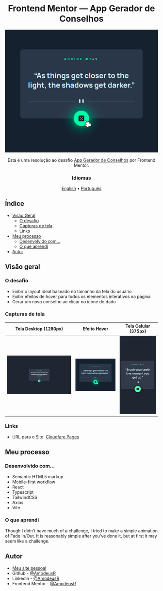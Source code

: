 <!-- markdownlint-disable MD033 -->
<h1 align="center">Frontend Mentor — App Gerador de Conselhos</h1>

<img src="../page-models/hover.png" alt="" />

<p align="center">Esta é uma resolução ao desafio <a href="https://www.frontendmentor.io/challenges/advice-generator-app-QdUG-13db">App Gerador de Conselhos</a> por Frontend Mentor.</p>

<h3 align="center">Idiomas</h3>
<p align="center">
  <a href="../README.md">English</a> • <a href="#">Português</a>
</p>
<!-- markdownlint-enable MD033 -->

## Índice

- [Visão Geral](#visão-geral)
  - [O desafio](#o-desafio)
  - [Capturas de tela](#capturas-de-tela)
  - [Links](#links)
- [Meu processo](#meu-processo)
  - [Desenvolvido com...](#desenvolvido-com)
  - [O que aprendi](#o-que-aprendi)
- [Autor](#autor)

## Visão geral

### O desafio

- Exibir o layout ideal baseado no tamanho da tela do usuário
- Exibir efeitos de hover para todos os elementos interativos na página
- Gerar um novo conselho ao clicar no ícone do dado

### Capturas de tela

| Tela Desktop (1280px) | Efeito Hover | Tela Celular (375px) |
|-------|-------|-------|
|![Desktop View (1280px)](../page-models/desktop.png)|![iPad View (768px)](../page-models/hover.png)|![iPhone View (375px)](../page-models/mobile.png)|

### Links

- URL para o Site: [Cloudfare Pages](https://fm--advice-generator-app.pages.dev/)

## Meu processo

### Desenvolvido com...

- Semantic HTML5 markup
- Mobile-first workflow
- React
- Typescript
- TailwindCSS
- Axios
- Vite

### O que aprendi

Though I didn't have much of a challenge, I tried to make a simple animation of Fade In/Out. It is reasonably simple after you've done it, but at first it may seem like a challenge.

## Autor

- [Meu site pessoal](https://amodeusr.pages.dev)
- Github - [@AmodeusR](https://github.com/amodeusr)
- Linkedin - [@AmodeusR](https://www.linkedin.com/in/AmodeusR)
- Frontend Mentor - [@AmodeusR](https://www.frontendmentor.io/profile/AmodeusR)
